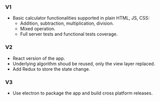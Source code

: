 
### V1
- Basic calculator functionalities supported in plain HTML, JS, CSS:
  - Addition, subtraction, multiplication, division.
  - Mixed operation.
  - Full server tests and functional tests coverage.

### V2
- React version of the app.
- Underlying algorithm shoud be reused, only the view layer replaced.
- Add Redux to store the state change.

### V3
- Use electron to package the app and build cross platform releases.
